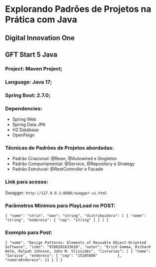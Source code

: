 # Explorando Padrões de Projetos na Prática com Java
## Digital Innovation One
## GFT Start 5 Java

### Project: Maven Project;
### Language: Java 17;
### Spring Boot: 2.7.0;

### Dependencies:
- Spring Web
- Spring Data JPA
- H2 Database
- OpenFeign

### Técnicas de Padrões de Projetos abordadas:
* Padrão Criacional: @Bean, @Autowired e Singleton
* Padrão Comportamental: @Service, @Repository e Strategy
* Padrão Estrutural: @RestController e Facade

### Link para acesso:
Swagger: ``http://127.0.0.1:8080/swagger-ui.html``

### Parâmetros Minimos para PlayLoad no POST:
``
{
    "nome": "strin",
    "ean": "string",
    "distribuidora": [
        {
            "nome": "string",
            "endereco": {
            "cep": "string"
            }
        }
    ]
} `` 

### Exemplo para Post:
``
{
    "nome": "Design Patterns: Elements of Reusable Object-Oriented Software",
    "isbn": "9780201633610",
    "autor": "Erich Gamma, Richard Helm, Ralpah Johnson, John M. Vlissides",
    "livrarias": [
    {
        "nome": "Saraiva",
        "endereco": {
        "cep": "15285000"        
              },
              "numeroEndereco": 11
            }
    ]
} ``

